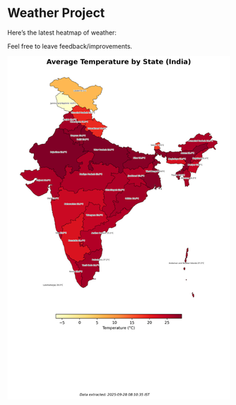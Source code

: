# Weather Project

Here’s the latest heatmap of weather:

Feel free to leave feedback/improvements.

![India Heatmap](docs/assets/india_heatmap.png?v=D8A025)
